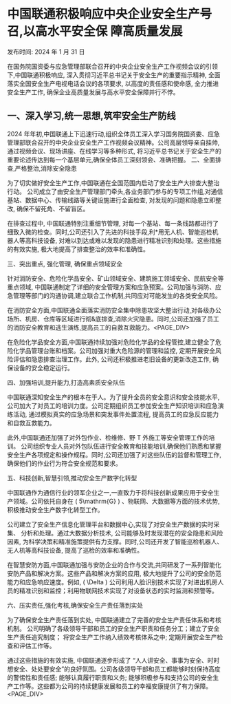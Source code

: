# 中国联通积极响应中央企业安全生产号召,以高水平安全保 障高质量发展

发布时间: 2024 年 1 月 31 日

在国务院国资委与应急管理部联合召开的中央企业安全生产工作视频会议的引领下,中国联通积极响应, 深入贯彻习近平总书记关于安全生产的重要指示精神, 全面落实全国安全生产电视电话会议的各项要求, 以高度的责任感和使命感, 全力推进安全生产工作, 确保企业高质量发展与高水平安全保障并行不悖。

## 一、深入学习,统一思想,筑牢安全生产防线

2024 年年初,中国联通上下迅速行动,组织全体员工深入学习国务院国资委、应急管理部联合召开的中央企业安全生产工作视频会议精神。公司高层领导亲自挂帅,通过视频会议、现场讲座、在线学习等多种形式, 将习近平总书记关于安全生产的重要论述传达到每一个基层单元,确保全体员工深刻领会、准确把握。 二、全面排查,严格整治,消除安全隐患

为了切实做好安全生产工作,中国联通在全国范围内启动了安全生产大排查大整治行动。 公司成立了由安全生产管理部门牵头,各业务部门参与的专项工作组,对通信基站、数据中心、传输线路等关键设施进行全面检查, 对发现的问题和隐患立即整改, 确保不留死角、不留盲区。

在排查过程中, 中国联通特别注重细节管理, 对每一个基站、每一条线路都进行了细致入微的检查。同时,公司还引入了先进的科技手段,利*用无人机、智能巡检机器人等高科技设备, 对难以到达或难以发现的隐患进行精准识别和处理。这些措施的有效实施, 极大地提高了排查整治的效率和准确性。

三、突出重点, 强化管理, 确保重点领域安全

针对消防安全、危险化学品安全、矿山领域安全、建筑施工领域安全、民航安全等重点领域, 中国联通制定了详细的安全管理方案和应急预案。公司加强与消防、应急管理等部门的沟通协调,建立联合工作机制,共同应对可能发生的各类安全风险。

在消防安全方面,中国联通全面落实消防安全集中除患攻坚大整治行动,对各级办公场所、机房、仓库等区域进行彻&底排查,消除火灾隐患。同时,公司还加强了员工的消防安全教育和逃生演练,提高员工的自救互救能力。<PAGE_DIV> 

在危险化学品安全方面,中国联通持续加强对危险化学品的全程管控,建立健全了危险化学品管理台账和档案。公司加强对重大危险源的管理和监控, 定期开展安全风险评估和隐患排查治理工作。此外, 公司还积极推进老旧设备的更新改造工作, 确保设备的安全稳定运行。

四、加强培训,提升能力,打造高素质安全队伍

中国联通深知安全生产的根本在于人。为了提升全员的安全意识和安全技能水平,公司加大了对员工的培训力度。公司定期组织员工参加安全生产知识培训和应急演练活动, 通过模拟真实的应急场景和突发事件处置流程, 提高员工的应急反应能力和自救互救能力。

此外,中国联通还加强了对外包作业、检维修、野 T 外施工等安全管理工作的培训。 公司组织专业人员对外包队伍进行安全教育和技能培训,确保他们熟悉和掌握安全生产各项规定和操作规程。同时,公司还加强了对这些队伍的监督和管理工作,确保他们的作业行为符合安全规范和要求。

五、科技创新,智慧引领,推动安全生产数字化转型

中国联通作为通信行业的领军企业之一,一直致力于将科技创新成果应用于安全生产领域。公司依托自身在 \( 5\mathrm{G} \) 、物联网、大数据等方面的技术优势,积极推动安全生产数字化转型工作。

公司建立了安全生产信息化管理平台和数据中心,实现了对安全生产数据的实时采集、 分析和处理。通过大数据分析技术, 公司能够及时发现潜在的安全隐患和风险因素, 为科学决策和精准施策提供有力支撑。同时,公司还开发了智能巡检机器人、无人机等高科技设备, 提高了巡检的效率和准确性。

在智慧安防方面,中国联通加强与安防企业的合作与交流,共同研发了一系列智能化安防产品和解决方案。这些产品和解决方案的应用, 极大地提升了公司的安全防范能力和应急响应速度。例如, \( \Delta \) 公司利用人脸识别技术实现了对进出机房人员的精准识别和监控；利用物联网技术实现了对设备状态的实时监测和预警等。

六、压实责任,强化考核,确保安全生产责任落到实处

为了确保安全生产责任落到实处, 中国联通建立了完善的安全生产责任体系和考核机制。 公司明确了各级领导干部和员工的安全生产职责和任务分工；建立了安全生产责任追究制度； 将安全生产工作纳入绩效考核体系之中; 定期开展安全生产检查和评估工作等。

通过这些措施的有效实施, 中国联通逐步形成了 “人人讲安全、事事为安全、时时想安全、处处要安全”的良好氛围。公司各级领导干部和员工都能够时刻保持高度的警惕性和责任感; 能够认真履行职责和义务; 能够积极参与和支持公司的安全生产工作等。这些都为公司的持续健康发展和员工的幸福安康提供了有力保障。<PAGE_DIV> 
